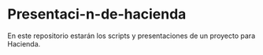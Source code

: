 # Presentaci-n-de-hacienda
En este repositorio estarán los scripts y presentaciones de un proyecto para Hacienda.
